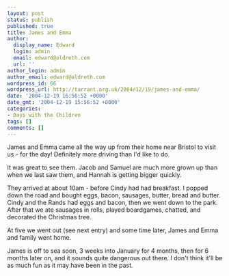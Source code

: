 ```yaml
---
layout: post
status: publish
published: true
title: James and Emma
author:
  display_name: Edward
  login: admin
  email: edward@aldreth.com
  url: ''
author_login: admin
author_email: edward@aldreth.com
wordpress_id: 66
wordpress_url: http://tarrant.org.uk/2004/12/19/james-and-emma/
date: '2004-12-19 16:56:52 +0000'
date_gmt: '2004-12-19 15:56:52 +0000'
categories:
- Days with the Children
tags: []
comments: []
---
```


James and Emma came all the way up from their home near Bristol to visit
us - for the day! Definitely more driving than I\'d like to do.

It was great to see them. Jacob and Samuel are much more grown up than
when we last saw them, and Hannah is getting bigger quickly.

They arrived at about 10am - before Cindy had had breakfast. I popped
down the road and bought eggs, bacon, sausages, butter, bread and
butter. Cindy and the Rands had eggs and bacon, then we went down to the
park. After that we ate sausages in rolls, played boardgames, chatted,
and decorated the Christmas tree.

At five we went out (see next entry) and some time later, James and Emma
and family went home.

James is off to sea soon, 3 weeks into January for 4 months, then for 6
months later on, and it sounds quite dangerous out there. I don\'t think
it\'ll be as much fun as it may have been in the past.

